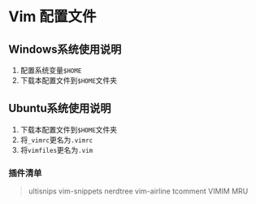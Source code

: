# Vim 配置文件 
## Windows系统使用说明
1. 配置系统变量`$HOME`
2. 下载本配置文件到`$HOME`文件夹

## Ubuntu系统使用说明
1. 下载本配置文件到`$HOME`文件夹
2. 将`_vimrc`更名为`.vimrc`
3. 将`vimfiles`更名为`.vim`

### 插件清单
> ultisnips 
> vim-snippets
> nerdtree
> vim-airline
> tcomment
> VIMIM
> MRU
